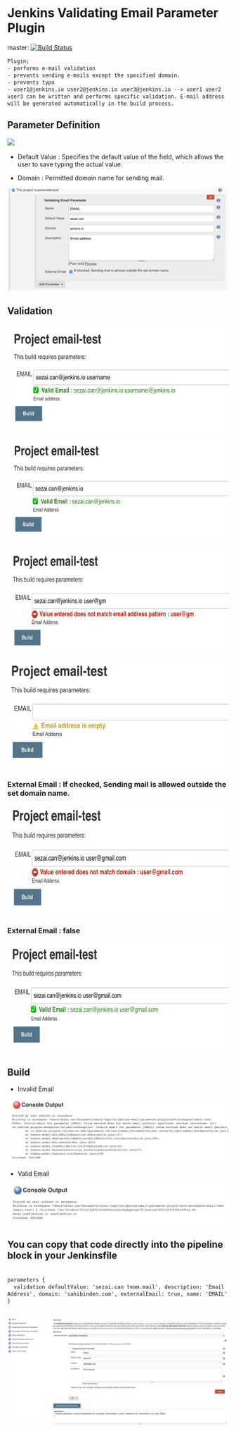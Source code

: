 Jenkins Validating Email Parameter Plugin
==============

master: [![Build Status](https://travis-ci.com/szcn/validating-email-parameter-plugin.svg?branch=master)](https://travis-ci.com/szcn/validating-email-parameter-plugin)

```
Plugin;
- performs e-mail validation
- prevents sending e-mails except the specified domain.
- prevents typo
- user1@jenkins.io user2@jenkins.io user3@jenkins.io --> user1 user2 user3 can be written and performs specific validation. E-mail address will be generated automatically in the build process.
```

## Parameter Definition
![](./src/main/resources/io/jenkins/plugins/image/p1.png)

- Default Value  : Specifies the default value of the field, which allows the user to save typing the actual value.

- Domain         : Permitted domain name for sending mail.

![](./src/main/resources/io/jenkins/plugins/image/p2.png)

## Validation

<img src="./src/main/resources/io/jenkins/plugins/image/p3.png" width="550" height="250">

<img src="./src/main/resources/io/jenkins/plugins/image/p4.png" width="550" height="250">

<img src="./src/main/resources/io/jenkins/plugins/image/p8.png" width="550" height="250">

<img src="./src/main/resources/io/jenkins/plugins/image/p6.png" width="550" height="250">

### External Email : If checked, Sending mail is allowed outside the set domain name.

<img src="./src/main/resources/io/jenkins/plugins/image/p5.png" width="550" height="250">

### External Email : false

<img src="./src/main/resources/io/jenkins/plugins/image/p7.png" width="550" height="250">

## Build

- Invalid Email

![](./src/main/resources/io/jenkins/plugins/image/p9.png)

- Valid Email

![](./src/main/resources/io/jenkins/plugins/image/p10.png)

## You can copy that code directly into the pipeline block in your Jenkinsfile

```node

parameters {
  validation defaultValue: 'sezai.can team.mail', description: 'Email Address', domain: 'sahibinden.com', externalEmail: true, name: 'EMAIL'
}


```

![](./src/main/resources/io/jenkins/plugins/image/p11.png)
